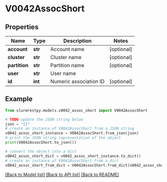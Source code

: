 # V0042AssocShort


## Properties

Name | Type | Description | Notes
------------ | ------------- | ------------- | -------------
**account** | **str** | Account name | [optional]
**cluster** | **str** | Cluster name | [optional]
**partition** | **str** | Partition name | [optional]
**user** | **str** | User name |
**id** | **int** | Numeric association ID | [optional]

## Example

```python
from slurmrestpy.models.v0042_assoc_short import V0042AssocShort

# TODO update the JSON string below
json = "{}"
# create an instance of V0042AssocShort from a JSON string
v0042_assoc_short_instance = V0042AssocShort.from_json(json)
# print the JSON string representation of the object
print(V0042AssocShort.to_json())

# convert the object into a dict
v0042_assoc_short_dict = v0042_assoc_short_instance.to_dict()
# create an instance of V0042AssocShort from a dict
v0042_assoc_short_from_dict = V0042AssocShort.from_dict(v0042_assoc_short_dict)
```
[[Back to Model list]](../README.md#documentation-for-models) [[Back to API list]](../README.md#documentation-for-api-endpoints) [[Back to README]](../README.md)


